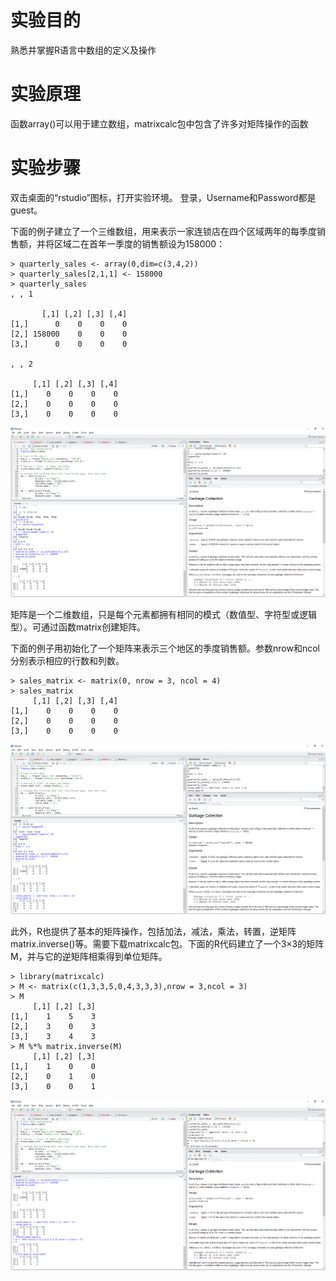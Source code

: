 # 实验目的

熟悉并掌握R语言中数组的定义及操作

# 实验原理

函数array\(\)可以用于建立数组，matrixcalc包中包含了许多对矩阵操作的函数

# 实验步骤

双击桌面的“rstudio”图标，打开实验环境。
登录，Username和Password都是guest。

下面的例子建立了一个三维数组，用来表示一家连锁店在四个区域两年的每季度销售额，并将区域二在首年一季度的销售额设为158000：

```
> quarterly_sales <- array(0,dim=c(3,4,2))
> quarterly_sales[2,1,1] <- 158000
> quarterly_sales
, , 1

       [,1] [,2] [,3] [,4]
[1,]      0    0    0    0
[2,] 158000    0    0    0
[3,]      0    0    0    0

, , 2

     [,1] [,2] [,3] [,4]
[1,]    0    0    0    0
[2,]    0    0    0    0
[3,]    0    0    0    0
```

![](/images/1-1-7-1.png)

矩阵是一个二维数组，只是每个元素都拥有相同的模式（数值型、字符型或逻辑型）。可通过函数matrix创建矩阵。

下面的例子用初始化了一个矩阵来表示三个地区的季度销售额。参数nrow和ncol分别表示相应的行数和列数。

```
> sales_matrix <- matrix(0, nrow = 3, ncol = 4)
> sales_matrix
     [,1] [,2] [,3] [,4]
[1,]    0    0    0    0
[2,]    0    0    0    0
[3,]    0    0    0    0
```

![](/images/1-1-7-2.png)

此外，R也提供了基本的矩阵操作，包括加法，减法，乘法，转置，逆矩阵matrix.inverse\(\)等。需要下载matrixcalc包。下面的R代码建立了一个3×3的矩阵M，并与它的逆矩阵相乘得到单位矩阵。

```
> library(matrixcalc)
> M <- matrix(c(1,3,3,5,0,4,3,3,3),nrow = 3,ncol = 3)
> M
     [,1] [,2] [,3]
[1,]    1    5    3
[2,]    3    0    3
[3,]    3    4    3
> M %*% matrix.inverse(M)
     [,1] [,2] [,3]
[1,]    1    0    0
[2,]    0    1    0
[3,]    0    0    1
```

![](/images/1-1-7-3.png)

